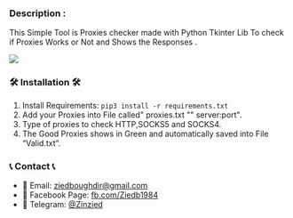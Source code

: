 ### Description : 
This Simple Tool is Proxies checker made with Python Tkinter Lib To check if Proxies Works or Not 
and Shows the Responses .  

![](https://github.com/zinzied/Proxies-Checker/assets/10098794/d8019e06-9930-4f53-b301-9a67be231545)

### 🛠 Installation 🛠

1. Install Requirements:
        `pip3 install -r requirements.txt`
2. Add your Proxies into File called" proxies.txt "" server:port".
3. Type of proxies to check HTTP,SOCKS5 and SOCKS4.
4. The Good Proxies shows in Green and automatically saved into File “Valid.txt”.



### 📞 Contact 📞

- 📧 Email: [ziedboughdir@gmail.com](mailto:ziedboughdir@gmail.com)
- 👤 Facebook Page: [fb.com/Ziedb1984](https://www.facebook.com/Ziedb1984/)
- 📲 Telegram: [@Zinzied](https://t.me/Zinzied)
